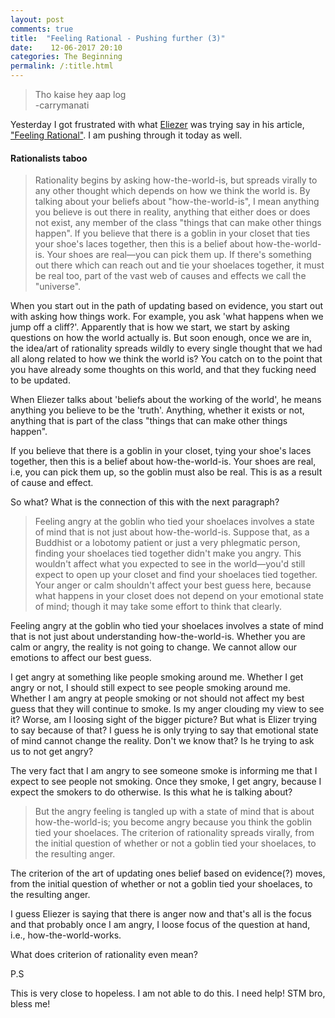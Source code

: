 ```yaml
---
layout: post
comments: true
title:  "Feeling Rational - Pushing further (3)"
date:    12-06-2017 20:10
categories: The Beginning
permalink: /:title.html
---
```

> Tho kaise hey aap log    
-carrymanati 

Yesterday I got frustrated with what [Eliezer][ele_wiki] was trying say in his article, ["Feeling Rational"][tj_feeling]. I am pushing through it today as well.

#### Rationalists taboo

>Rationality begins by asking how-the-world-is, but spreads virally to any other thought which depends on how we think the world is.  By talking about your beliefs about "how-the-world-is", I mean anything you believe is out there in reality, anything that either does or does not exist, any member of the class "things that can make other things happen".  If you believe that there is a goblin in your closet that ties your shoe's laces together, then this is a belief about how-the-world-is.  Your shoes are real—you can pick them up.  If there's something out there which can reach out and tie your shoelaces together, it must be real too, part of the vast web of causes and effects we call the "universe".

When you start out in the path of updating based on evidence, you start out with asking how things work. For example, you ask 'what happens when we jump off a cliff?'. Apparently that is how we start, we start by asking questions on how the world actually is. But soon enough, once we are in, the idea/art of rationality spreads wildly to every single thought that we had all along related to how we think the world is? You catch on to the point that you have already some thoughts on this world, and that they fucking need to be updated.

When Eliezer talks about 'beliefs about the working of the world', he means anything you believe to be the 'truth'. Anything, whether it exists or not, anything that is part of the class "things that can make other things happen". 

If you believe that there is a goblin in your closet, tying your shoe's laces together, then this is a belief about how-the-world-is. Your shoes are real, i.e, you can pick them up, so the goblin must also be real. This is as a result of cause and effect. 

So what? What is the connection of this with the next paragraph?

>Feeling angry at the goblin who tied your shoelaces involves a state of mind that is not just about how-the-world-is.  Suppose that, as a Buddhist or a lobotomy patient or just a very phlegmatic person, finding your shoelaces tied together didn't make you angry.  This wouldn't affect what you expected to see in the world—you'd still expect to open up your closet and find your shoelaces tied together. Your anger or calm shouldn't affect your best guess here, because what happens in your closet does not depend on your emotional state of mind; though it may take some effort to think that clearly.

Feeling angry at the goblin who tied your shoelaces involves a state of mind that is not just about understanding how-the-world-is. Whether you are calm or angry, the reality is not going to change. We cannot allow our emotions to affect our best guess.

I get angry at something like people smoking around me. Whether I get angry or not, I should still expect to see people smoking around me. Whether I am angry at people smoking or not should not affect my best guess that they will continue to smoke. Is my anger clouding my view to see it? Worse, am I loosing sight of the bigger picture? But what is Elizer trying to say because of that? I guess he is only trying to say that emotional state of mind cannot change the reality. Don't we know that? Is he trying to ask us to not get angry?

The very fact that I am angry to see someone smoke is informing me that I expect to see people not smoking. Once they smoke, I get angry, because I expect the smokers to do otherwise. Is this what he is talking about?

>But the angry feeling is tangled up with a state of mind that is about how-the-world-is; you become angry because you think the goblin tied your shoelaces.  The criterion of rationality spreads virally, from the initial question of whether or not a goblin tied your shoelaces, to the resulting anger.

The criterion of the art of updating ones belief based on evidence(?) moves, from the initial question of whether or not a goblin tied your shoelaces, to the resulting anger. 

I guess Eliezer is saying that there is anger now and that's all is the focus and that probably once I am angry, I loose focus of the question at hand, i.e., how-the-world-works.

What does criterion of rationality even mean?

P.S

This is very close to hopeless. I am not able to do this. I need help! STM bro, bless me!

[ele_wiki]:http://rationalwiki.org/wiki/Eliezer_Yudkowsky
[ele_start]:https://wiki.lesswrong.com/wiki/Sequences
[ele_book]:https://wiki.lesswrong.com/wiki/Sequences#Rationality:_From_AI_to_Zombies
[ele_map]:https://wiki.lesswrong.com/wiki/Map_and_Territory
[ele_what]:http://lesswrong.com/lw/31/what_do_we_mean_by_rationality/
[ele_feeling]:http://lesswrong.com/lw/hp/feeling_rational/
[tj_feeling]:/Feeling-Rational.html
[mvt]:/Map-vs-territory.html
